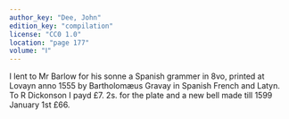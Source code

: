 ```yaml
---
author_key: "Dee, John"
edition_key: "compilation"
license: "CC0 1.0"
location: "page 177"
volume: "Ⅰ"
---
```

I lent to Mr Barlow for his sonne a Spanish grammer in 8vo, printed at Lovayn
anno 1555 by Bartholomæus Gravay in Spanish French and Latyn. To R Dickonson I
payd £7. 2s. for the plate and a new bell made till 1599 January 1st £66.
